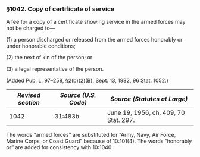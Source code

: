 ### §1042. Copy of certificate of service ###

A fee for a copy of a certificate showing service in the armed forces may not be charged to—

(1) a person discharged or released from the armed forces honorably or under honorable conditions;

(2) the next of kin of the person; or

(3) a legal representative of the person.

(Added Pub. L. 97–258, §2(b)(2)(B), Sept. 13, 1982, 96 Stat. 1052.)

|*Revised section*|*Source (U.S. Code)*|    *Source (Statutes at Large)*     |
|-----------------|--------------------|-------------------------------------|
|      1042       |      31:483b.      |June 19, 1956, ch. 409, 70 Stat. 297.|

The words “armed forces” are substituted for “Army, Navy, Air Force, Marine Corps, or Coast Guard” because of 10:101(4). The words “honorably or” are added for consistency with 10:1040.